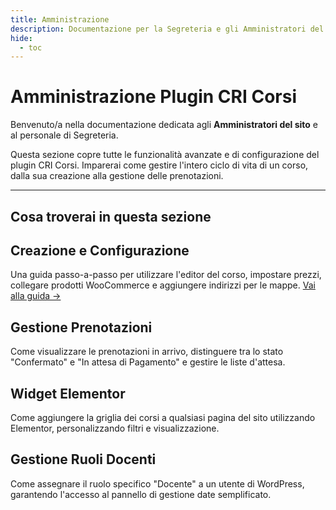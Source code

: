 ```yaml
---
title: Amministrazione
description: Documentazione per la Segreteria e gli Amministratori del plugin CRI Corsi.
hide:
  - toc
---
```


# Amministrazione Plugin CRI Corsi

Benvenuto/a nella documentazione dedicata agli **Amministratori del sito** e al personale di Segreteria.

Questa sezione copre tutte le funzionalità avanzate e di configurazione del plugin CRI Corsi. Imparerai come gestire l'intero ciclo di vita di un corso, dalla sua creazione alla gestione delle prenotazioni.

---

## Cosa troverai in questa sezione

<div class="grid cards" markdown>
<div class="md-typeset__card" markdown>
<h2>Creazione e Configurazione</h2>
<p>Una guida passo-a-passo per utilizzare l'editor del corso, impostare prezzi, collegare prodotti WooCommerce e aggiungere indirizzi per le mappe. <a href="crea_corso.md">Vai alla guida &rarr;</a></p>
</div>
<div class="md-typeset__card" markdown>
<h2>Gestione Prenotazioni</h2>
<p>Come visualizzare le prenotazioni in arrivo, distinguere tra lo stato "Confermato" e "In attesa di Pagamento" e gestire le liste d'attesa.</p>
</div>
<div class="md-typeset__card" markdown>
<h2>Widget Elementor</h2>
<p>Come aggiungere la griglia dei corsi a qualsiasi pagina del sito utilizzando Elementor, personalizzando filtri e visualizzazione.</p>
</div>
<div class="md-typeset__card" markdown>
<h2>Gestione Ruoli Docenti</h2>
<p>Come assegnare il ruolo specifico "Docente" a un utente di WordPress, garantendo l'accesso al pannello di gestione date semplificato.</p>
</div>
</div>